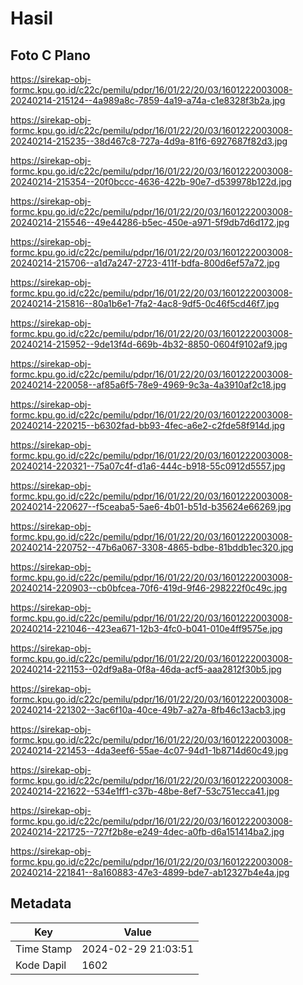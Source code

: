# Hasil

## Foto C Plano

https://sirekap-obj-formc.kpu.go.id/c22c/pemilu/pdpr/16/01/22/20/03/1601222003008-20240214-215124--4a989a8c-7859-4a19-a74a-c1e8328f3b2a.jpg

https://sirekap-obj-formc.kpu.go.id/c22c/pemilu/pdpr/16/01/22/20/03/1601222003008-20240214-215235--38d467c8-727a-4d9a-81f6-6927687f82d3.jpg

https://sirekap-obj-formc.kpu.go.id/c22c/pemilu/pdpr/16/01/22/20/03/1601222003008-20240214-215354--20f0bccc-4636-422b-90e7-d539978b122d.jpg

https://sirekap-obj-formc.kpu.go.id/c22c/pemilu/pdpr/16/01/22/20/03/1601222003008-20240214-215546--49e44286-b5ec-450e-a971-5f9db7d6d172.jpg

https://sirekap-obj-formc.kpu.go.id/c22c/pemilu/pdpr/16/01/22/20/03/1601222003008-20240214-215706--a1d7a247-2723-411f-bdfa-800d6ef57a72.jpg

https://sirekap-obj-formc.kpu.go.id/c22c/pemilu/pdpr/16/01/22/20/03/1601222003008-20240214-215816--80a1b6e1-7fa2-4ac8-9df5-0c46f5cd46f7.jpg

https://sirekap-obj-formc.kpu.go.id/c22c/pemilu/pdpr/16/01/22/20/03/1601222003008-20240214-215952--9de13f4d-669b-4b32-8850-0604f9102af9.jpg

https://sirekap-obj-formc.kpu.go.id/c22c/pemilu/pdpr/16/01/22/20/03/1601222003008-20240214-220058--af85a6f5-78e9-4969-9c3a-4a3910af2c18.jpg

https://sirekap-obj-formc.kpu.go.id/c22c/pemilu/pdpr/16/01/22/20/03/1601222003008-20240214-220215--b6302fad-bb93-4fec-a6e2-c2fde58f914d.jpg

https://sirekap-obj-formc.kpu.go.id/c22c/pemilu/pdpr/16/01/22/20/03/1601222003008-20240214-220321--75a07c4f-d1a6-444c-b918-55c0912d5557.jpg

https://sirekap-obj-formc.kpu.go.id/c22c/pemilu/pdpr/16/01/22/20/03/1601222003008-20240214-220627--f5ceaba5-5ae6-4b01-b51d-b35624e66269.jpg

https://sirekap-obj-formc.kpu.go.id/c22c/pemilu/pdpr/16/01/22/20/03/1601222003008-20240214-220752--47b6a067-3308-4865-bdbe-81bddb1ec320.jpg

https://sirekap-obj-formc.kpu.go.id/c22c/pemilu/pdpr/16/01/22/20/03/1601222003008-20240214-220903--cb0bfcea-70f6-419d-9f46-298222f0c49c.jpg

https://sirekap-obj-formc.kpu.go.id/c22c/pemilu/pdpr/16/01/22/20/03/1601222003008-20240214-221046--423ea671-12b3-4fc0-b041-010e4ff9575e.jpg

https://sirekap-obj-formc.kpu.go.id/c22c/pemilu/pdpr/16/01/22/20/03/1601222003008-20240214-221153--02df9a8a-0f8a-46da-acf5-aaa2812f30b5.jpg

https://sirekap-obj-formc.kpu.go.id/c22c/pemilu/pdpr/16/01/22/20/03/1601222003008-20240214-221302--3ac6f10a-40ce-49b7-a27a-8fb46c13acb3.jpg

https://sirekap-obj-formc.kpu.go.id/c22c/pemilu/pdpr/16/01/22/20/03/1601222003008-20240214-221453--4da3eef6-55ae-4c07-94d1-1b8714d60c49.jpg

https://sirekap-obj-formc.kpu.go.id/c22c/pemilu/pdpr/16/01/22/20/03/1601222003008-20240214-221622--534e1ff1-c37b-48be-8ef7-53c751ecca41.jpg

https://sirekap-obj-formc.kpu.go.id/c22c/pemilu/pdpr/16/01/22/20/03/1601222003008-20240214-221725--727f2b8e-e249-4dec-a0fb-d6a151414ba2.jpg

https://sirekap-obj-formc.kpu.go.id/c22c/pemilu/pdpr/16/01/22/20/03/1601222003008-20240214-221841--8a160883-47e3-4899-bde7-ab12327b4e4a.jpg


## Metadata

| Key        | Value               |
| ---------- | ------------------- |
| Time Stamp | 2024-02-29 21:03:51 |
| Kode Dapil | 1602                |



